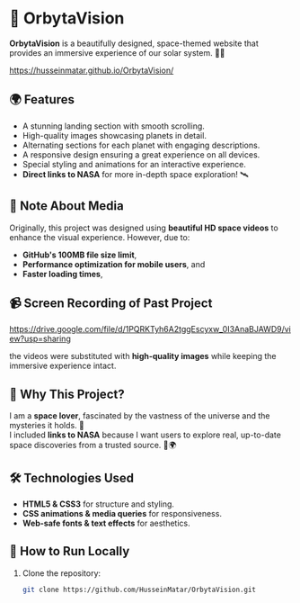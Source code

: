 # 🌌 OrbytaVision

**OrbytaVision** is a beautifully designed, space-themed website that provides an immersive experience of our solar system. 🚀✨

https://husseinmatar.github.io/OrbytaVision/

## 🌍 Features
- A stunning landing section with smooth scrolling.
- High-quality images showcasing planets in detail.
- Alternating sections for each planet with engaging descriptions.
- A responsive design ensuring a great experience on all devices.
- Special styling and animations for an interactive experience.
- **Direct links to NASA** for more in-depth space exploration! 🛰️

## 🎥 **Note About Media**
Originally, this project was designed using **beautiful HD space videos** to enhance the visual experience. However, due to:
- **GitHub's 100MB file size limit**, 
- **Performance optimization for mobile users**, and
- **Faster loading times**,
  
## 📹 Screen Recording of Past Project
https://drive.google.com/file/d/1PQRKTyh6A2tggEscyxw_0I3AnaBJAWD9/view?usp=sharing

the videos were substituted with **high-quality images** while keeping the immersive experience intact.

## 🔭 **Why This Project?**
I am a **space lover**, fascinated by the vastness of the universe and the mysteries it holds. 🌠  
I included **links to NASA** because I want users to explore real, up-to-date space discoveries from a trusted source. 🚀🌍

## 🛠️ Technologies Used
- **HTML5 & CSS3** for structure and styling.
- **CSS animations & media queries** for responsiveness.
- **Web-safe fonts & text effects** for aesthetics.

## 🚀 How to Run Locally
1. Clone the repository:
   ```sh
   git clone https://github.com/HusseinMatar/OrbytaVision.git

